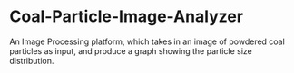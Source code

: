 # Coal-Particle-Image-Analyzer
An Image Processing platform, which takes in an image of powdered coal particles as input, and produce a graph showing the particle size distribution.
